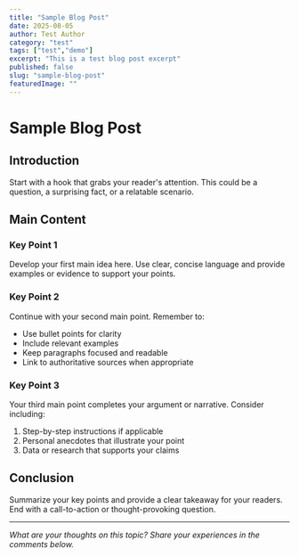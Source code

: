 ```yaml
---
title: "Sample Blog Post"
date: 2025-08-05
author: Test Author
category: "test"
tags: ["test","demo"]
excerpt: "This is a test blog post excerpt"
published: false
slug: "sample-blog-post"
featuredImage: ""
---
```


# Sample Blog Post

## Introduction

Start with a hook that grabs your reader's attention. This could be a question, a surprising fact, or a relatable scenario.

## Main Content

### Key Point 1

Develop your first main idea here. Use clear, concise language and provide examples or evidence to support your points.

### Key Point 2

Continue with your second main point. Remember to:

- Use bullet points for clarity
- Include relevant examples
- Keep paragraphs focused and readable
- Link to authoritative sources when appropriate

### Key Point 3

Your third main point completes your argument or narrative. Consider including:

1. Step-by-step instructions if applicable
2. Personal anecdotes that illustrate your point
3. Data or research that supports your claims

## Conclusion

Summarize your key points and provide a clear takeaway for your readers. End with a call-to-action or thought-provoking question.

---

*What are your thoughts on this topic? Share your experiences in the comments below.*
